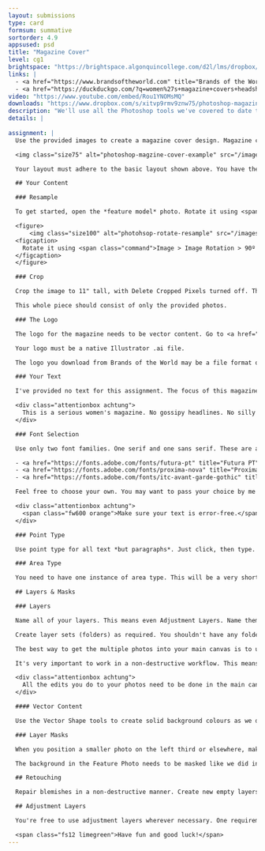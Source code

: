 ```yaml
---
layout: submissions
type: card
formsum: summative
sortorder: 4.9
appsused: psd
title: "Magazine Cover"
level: cg1
brightspace: "https://brightspace.algonquincollege.com/d2l/lms/dropbox/user/folder_submit_files.d2l?db=84515&grpid=0&isprv=0&bp=0&ou=92671"
links: |
  - <a href="https://www.brandsoftheworld.com" title="Brands of the World Vector Logos" target="_blank">Brands of the World</a>
  - <a href="https://duckduckgo.com/?q=women%27s+magazine+covers+headshot&amp;t=osx&amp;iax=images&amp;ia=images" title="Magazine Cover images" target="_blank">Magazine Cover images</a>
video: "https://www.youtube.com/embed/Rou1YNOMsMQ"
downloads: "https://www.dropbox.com/s/xitvp9rmv9znw75/photoshop-magazine-cover.zip?dl=1"
description: "We'll use all the Photoshop tools we've covered to date to design a magazine cover using a non-destructive workflow."
details: |
  
assignment: |
  Use the provided images to create a magazine cover design. Magazine covers usually conform to standard layouts due to display racks and other marketing considerations. Yours needs to conform to them, too.

  <img class="size75" alt="photoshop-magzine-cover-example" src="/images/photoshop-magazine-cover/magazine-cover-wireframe.svg">

  Your layout must adhere to the basic layout shown above. You have the option of placing your model photos in either of the coverline areas. You can place them anywhere inside those areas. The feature photo is the feature photo.

  ## Your Content

  ### Resample

  To get started, open the *feature model* photo. Rotate it using <span class="command">Image > Image Rotation > 90º Clockwise</span>. Resample it to 8.5" wide. Leave the height to whatever it is.

  <figure>
      <img class="size100" alt="photohsop-rotate-resample" src="/images/photoshop-magazine-cover/photohsop-rotate-resample.jpg">
  <figcaption>
    Rotate it using <span class="command">Image > Image Rotation > 90º Clockwise</span>.
  </figcaption>
  </figure>

  ### Crop

  Crop the image to 11" tall, with Delete Cropped Pixels turned off. This is really the only cropping you should do.

  This whole piece should consist of only the provided photos.

  ### The Logo

  The logo for the magazine needs to be vector content. Go to <a href="https://www.brandsoftheworld.com" title="Brands of the World Vector Logos" target="_blank">Brands of the World</a> to download a magazine logo.

  Your logo must be a native Illustrator .ai file.

  The logo you download from Brands of the World may be a file format other than a native .ai Illustrator file. If yours is some other format, simply open it in Illustrator to perform a Save As... Illustrator. Use <span class="command">File > Place Embedded</span> to get the logo into your Photoshop file.

  ### Your Text

  I've provided no text for this assignment. The focus of this magazine is women. Visit women's magazine web sites to source headlines. If you wish, you could pretend the provided photos are certain celebrities. You can base your text on this assumption.

  <div class="attentionbox achtung">
    This is a serious women's magazine. No gossipy headlines. No silly headlines.
  </div>

  ### Font Selection

  Use only two font families. One serif and one sans serif. These are a few useful font pairs:

  - <a href="https://fonts.adobe.com/fonts/futura-pt" title="Futura PT" target="_blank">Futura PT</a> with <a href="https://fonts.adobe.com/fonts/kepler" title="Kepler Font" target="_blank">Kepler</a>
  - <a href="https://fonts.adobe.com/fonts/proxima-nova" title="Proxima Nova" target="_blank">Proxima Nova</a> with <a href="https://fonts.adobe.com/fonts/utopia" title="Utopia" target="_blank">Utopia</a>
  - <a href="https://fonts.adobe.com/fonts/itc-avant-garde-gothic" title="Avant Garde Gothic" target="_blank">Avant Garde Gothic</a> with <a href="https://fonts.adobe.com/fonts/sabon" title="Sabon" target="_blank">Sabon</a>

  Feel free to choose your own. You may want to pass your choice by me before you go too far.

  <div class="attentionbox achtung">
    <span class="fw600 orange">Make sure your text is error-free.</span> I suggest you go to a similar magazine's web site to copy/paste text. Paste it into a text file. Save that with your project as you work.
  </div>

  ### Point Type

  Use point type for all text *but paragraphs*. Just click, then type. Do not drag a box. This will be almost all text in this layout.

  ### Area Type

  You need to have one instance of area type. This will be a very short paragraph of text. That means that you drag a box.

  ## Layers & Masks

  ### Layers

  Name all of your layers. This means even Adjustment Layers. Name them specifically. Blemishes Copy is not even acceptable.

  Create layer sets (folders) as required. You shouldn't have any folders with only one layer in it. They're there to organize multiple layers.

  The best way to get the multiple photos into your main canvas is to use <span class="command">File > Place Embedded...</span>. 

  It's very important to work in a non-destructive workflow. This means that you do not touch the original photos.

  <div class="attentionbox achtung">
    All the edits you do to your photos need to be done in the main canvas, not in the original photo's file.
  </div>

  #### Vector Content

  Use the Vector Shape tools to create solid background colours as we did in the Layers assignment a few weeks ago. Avoid using any other techniques to create solid shapes.

  ### Layer Masks

  When you position a smaller photo on the left third or elsewhere, make sure you mask it to hide unwanted areas.

  The background in the Feature Photo needs to be masked like we did in class.

  ## Retouching

  Repair blemishes in a non-destructive manner. Create new empty layers when you clone to remove blemishes, as we did in the previous lesson.

  ## Adjustment Layers

  You're free to use adjustment layers wherever necessary. One requirement is to use them to change the eyes and lips colours of the main model. Be subtle with your edits.

  <span class="fs12 limegreen">Have fun and good luck!</span>
---
```

